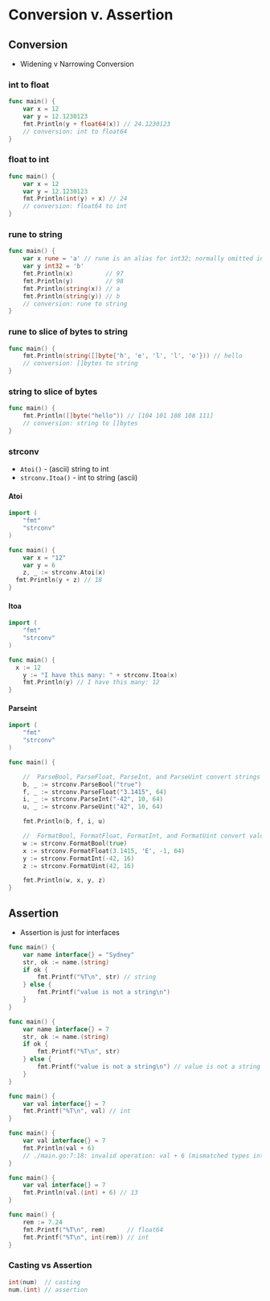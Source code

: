# Conversion v. Assertion



## Conversion
- Widening v Narrowing Conversion

### int to float
```go
func main() {
	var x = 12
	var y = 12.1230123
	fmt.Println(y + float64(x)) // 24.1230123
	// conversion: int to float64
}
```

### float to int
```go
func main() {
	var x = 12
	var y = 12.1230123
	fmt.Println(int(y) + x) // 24
	// conversion: float64 to int
}
```

### rune to string
```go
func main() {
	var x rune = 'a' // rune is an alias for int32; normally omitted in this statement
	var y int32 = 'b'
	fmt.Println(x)         // 97
	fmt.Println(y)         // 98
	fmt.Println(string(x)) // a
	fmt.Println(string(y)) // b
	// conversion: rune to string
}
```

### rune to slice of bytes to string
```go
func main() {
	fmt.Println(string([]byte{'h', 'e', 'l', 'l', 'o'})) // hello
	// conversion: []bytes to string
}
```

### string to slice of bytes
```go
func main() {
	fmt.Println([]byte("hello")) // [104 101 108 108 111]
	// conversion: string to []bytes
}
```

### strconv
- `Atoi()` - (ascii) string to int
- `strconv.Itoa()` - int to string (ascii)

#### Atoi
```go
import (
	"fmt"
	"strconv"
)

func main() {
	var x = "12"
	var y = 6
	z, _ := strconv.Atoi(x)
  fmt.Println(y + z) // 18
}
```

#### Itoa
```go
import (
	"fmt"
	"strconv"
)

func main() {
  x := 12
	y := "I have this many: " + strconv.Itoa(x)
	fmt.Println(y) // I have this many: 12
}
```

#### Parseint
```go
import (
	"fmt"
	"strconv"
)

func main() {

	//	ParseBool, ParseFloat, ParseInt, and ParseUint convert strings to values:
	b, _ := strconv.ParseBool("true")
	f, _ := strconv.ParseFloat("3.1415", 64)
	i, _ := strconv.ParseInt("-42", 10, 64)
	u, _ := strconv.ParseUint("42", 10, 64)

	fmt.Println(b, f, i, u)

	//	FormatBool, FormatFloat, FormatInt, and FormatUint convert values to strings:
	w := strconv.FormatBool(true)
	x := strconv.FormatFloat(3.1415, 'E', -1, 64)
	y := strconv.FormatInt(-42, 16)
	z := strconv.FormatUint(42, 16)

	fmt.Println(w, x, y, z)
}
```


## Assertion
- Assertion is just for interfaces

```go
func main() {
	var name interface{} = "Sydney"
	str, ok := name.(string)
	if ok {
		fmt.Printf("%T\n", str) // string
	} else {
		fmt.Printf("value is not a string\n")
	}
}
```

```go
func main() {
	var name interface{} = 7
	str, ok := name.(string)
	if ok {
		fmt.Printf("%T\n", str)
	} else {
		fmt.Printf("value is not a string\n") // value is not a string
	}
}
```

```go
func main() {
	var val interface{} = 7
	fmt.Printf("%T\n", val) // int
}
```

```go
func main() {
	var val interface{} = 7
	fmt.Println(val + 6)
	// ./main.go:7:18: invalid operation: val + 6 (mismatched types interface {} and int)
}
```

```go
func main() {
	var val interface{} = 7
	fmt.Println(val.(int) + 6) // 13
}
```

```go
func main() {
	rem := 7.24
	fmt.Printf("%T\n", rem)      // float64
	fmt.Printf("%T\n", int(rem)) // int
}
```

### Casting vs Assertion
```go
int(num)  // casting
num.(int) // assertion
```
